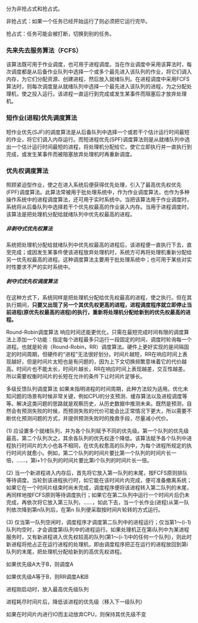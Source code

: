 分为非抢占式和抢占式。

非抢占式：如果一个任务已经开始运行了则必须把它运行完毕。

抢占式：任务可能会被打断，切换到别的任务。

### 先来先去服务算法（FCFS）

该算法既可用于作业调度，也可用于进程调度。当在作业调度中采用该算法时，每次调度都是从后备作业队列中选择一个或多个最先进入该队列的作业，将它们调入内存，为它们分配资源、创建进程，然后放入就绪队列。在进程调度中采用FCFS算法时，则每次调度是从就绪队列中选择一个最先进入该队列的进程，为之分配处理机，使之投入运行。该进程一直运行到完成或发生某事件而阻塞后才放弃处理机。

### 短作业(进程)优先调度算法

短作业优先(SJF)的调度算法是从后备队列中选择一个或若干个估计运行时间最短的作业，将它们调入内存运行。而短进程优先(SPF)调度算法则是从就绪队列中选出一个估计运行时间最短的进程，将处理机分配给它，使它立即执行并一直执行到完成，或发生某事件而被阻塞放弃处理机时再重新调度。

### 优先权调度算法

照顾紧迫型作业，使之在进入系统后便获得优先处理，引入了最高优先权优先(FPF)调度算法。此算法常被用于批处理系统中，作为作业调度算法，也作为多种操作系统中的进程调度算法，还可用于实时系统中。当把该算法用于作业调度时，系统将从后备队列中选择若干个优先权最高的作业装入内存。当用于进程调度时，该算法是把处理机分配给就绪队列中优先权最高的进程。

##### 非剥夺式优先权算法

系统把处理机分配给就绪队列中优先权最高的进程后，该进程便一直执行下去，直至完成；或因发生某事件使该进程放弃处理机时，系统方可再将处理机重新分配给另一优先权最高的进程。这种调度算法主要用于批处理系统中；也可用于某些对实时性要求不严的实时系统中。

##### 剥夺式优先权调度算法

在这种方式下，系统同样是把处理机分配给优先权最高的进程，使之执行。但在其执行期间，**只要又出现了另一个其优先权更高的进程，进程调度程序就立即停止当前进程(原优先权最高的进程)的执行，重新将处理机分配给新到的优先权最高的进程。**



Round-Robin调度算法
响应时间还能更优化，只需在最短完成时间有限的调度算法上添加一个功能：指定每个进程最多只运行一段固定的时间，调度时轮询每一个进程。也就是轮询（Round-Robin，RR）调度算法。硬件上更好实现的是间隔固定的时间周期，但硬件的“进程”无法很好划分。时间片越短，RR在响应时间上表现越好，但是时间片太短也是有问题的，因为上下文切换频繁意味着它的代价越高。时间片也不能太长，时间片越长，RR在响应时间上表现越差，交互性越差。所以需要权衡时间片的长短在允许的条件下让时间片足够长。



多级反馈队列调度算法
如果未指明进程的时间周期，此种方法较为适用。优化未知问题的场景有时候非常关键，例如CPU的分支预测、缓存算法以及进程调度等等。解决这类问题的思路就是观察历史，从历史数据中推测未来。既然是预测，自然会有预测失败的时候，而预测失败的代价可能会比正常情况下更大，所以需要不断优化预测问题的方式，并提供预测失败时的挽救手段，尽量减小代价。

(1) 应设置多个就绪队列，并为各个队列赋予不同的优先级。第一个队列的优先级最高，第二个队列次之，其余各队列的优先权逐个降低。该算法赋予各个队列中进程执行时间片的大小也各不相同，在优先权愈高的队列中，为每个进程所规定的执行时间片就愈小。例如，第二个队列的时间片要比第一个队列的时间片长一倍，……，第i+1个队列的时间片要比第i个队列的时间片长一倍。

(2) 当一个新进程进入内存后，首先将它放入第一队列的末尾，按FCFS原则排队等待调度。当轮到该进程执行时，如它能在该时间片内完成，便可准备撤离系统；如果它在一个时间片结束时尚未完成，调度程序便将该进程转入第二队列的末尾，再同样地按FCFS原则等待调度执行；如果它在第二队列中运行一个时间片后仍未完成，再依次将它放入第三队列，……，如此下去，当一个长作业(进程)从第一队列依次降到第n队列后，在第n 队列便采取按时间片轮转的方式运行。

(3) 仅当第一队列空闲时，调度程序才调度第二队列中的进程运行；仅当第1～(i-1)队列均空时，才会调度第i队列中的进程运行。如果处理机正在第i队列中为某进程服务时，又有新进程进入优先权较高的队列(第1～(i-1)中的任何一个队列)，则此时新进程将抢占正在运行进程的处理机，即由调度程序把正在运行的进程放回到第i队列的末尾，把处理机分配给新到的高优先权进程。

如果优先级A大于B，则调度A

如果优先级A等于B，则RR调度A和B

进程刚启动时，放入最高优先级队列

进程耗尽时间片后，降低该进程的优先级（移入下一级队列）

如果在时间片内进行IO而主动放弃CPU，则保持其优先级不变


